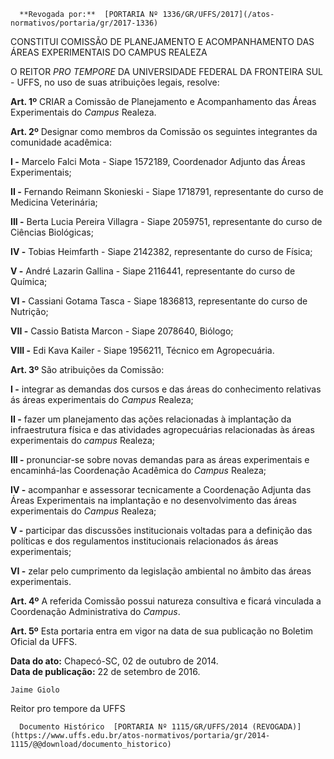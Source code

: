       **Revogada por:**  [PORTARIA Nº 1336/GR/UFFS/2017](/atos-normativos/portaria/gr/2017-1336) 

   CONSTITUI COMISSÃO DE PLANEJAMENTO E ACOMPANHAMENTO DAS ÁREAS EXPERIMENTAIS DO CAMPUS REALEZA  

O REITOR *PRO TEMPORE* DA UNIVERSIDADE FEDERAL DA FRONTEIRA SUL - UFFS, no uso de suas atribuições legais, resolve:

 **Art. 1º** CRIAR a Comissão de Planejamento e Acompanhamento das Áreas Experimentais do *Campus* Realeza.

 **Art. 2º** Designar como membros da Comissão os seguintes integrantes da comunidade acadêmica:

 **I -** Marcelo Falci Mota - Siape 1572189, Coordenador Adjunto das Áreas Experimentais;

 **II -** Fernando Reimann Skonieski - Siape 1718791, representante do curso de Medicina Veterinária;

 **III -** Berta Lucia Pereira Villagra - Siape 2059751, representante do curso de Ciências Biológicas;

 **IV -** Tobias Heimfarth - Siape 2142382, representante do curso de Física;

 **V -** André Lazarin Gallina - Siape 2116441, representante do curso de Química;

 **VI -** Cassiani Gotama Tasca - Siape 1836813, representante do curso de Nutrição;

 **VII -** Cassio Batista Marcon - Siape 2078640, Biólogo;

 **VIII -** Edi Kava Kailer - Siape 1956211, Técnico em Agropecuária.

 **Art. 3º** São atribuições da Comissão:

 **I -** integrar as demandas dos cursos e das áreas do conhecimento relativas ás áreas experimentais do *Campus* Realeza;

 **II -** fazer um planejamento das ações relacionadas à implantação da infraestrutura física e das atividades agropecuárias relacionadas às áreas experimentais do *campus* Realeza;

 **III -** pronunciar-se sobre novas demandas para as áreas experimentais e encaminhá-las Coordenação Acadêmica do *Campus* Realeza;

 **IV -** acompanhar e assessorar tecnicamente a Coordenação Adjunta das Áreas Experimentais na implantação e no desenvolvimento das áreas experimentais do *Campus* Realeza;

 **V -** participar das discussões institucionais voltadas para a definição das políticas e dos regulamentos institucionais relacionados ás áreas experimentais;

 **VI -** zelar pelo cumprimento da legislação ambiental no âmbito das áreas experimentais.

 **Art. 4º** A referida Comissão possui natureza consultiva e ficará vinculada a Coordenação Administrativa do *Campus*.

 **Art. 5º** Esta portaria entra em vigor na data de sua publicação no Boletim Oficial da UFFS.

  

   **Data do ato:** Chapecó-SC, 02 de outubro de 2014.   
 **Data de publicação:**  22 de setembro de 2016. 

    Jaime Giolo   
 Reitor pro tempore da UFFS 

      Documento Histórico  [PORTARIA Nº 1115/GR/UFFS/2014 (REVOGADA)](https://www.uffs.edu.br/atos-normativos/portaria/gr/2014-1115/@@download/documento_historico)     
      